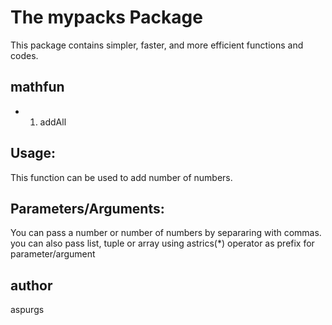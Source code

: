 # The mypacks Package
This package contains simpler, faster, and more efficient functions and codes.

## mathfun
- 1. addAll
## Usage: 
This function can be used to add number of numbers.

## Parameters/Arguments:
You can pass a number or number of numbers by separaring with commas.
you can also pass list, tuple or array using astrics(*) operator as prefix for parameter/argument
## author
aspurgs
